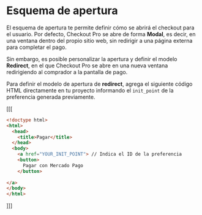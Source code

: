 # Esquema de apertura

El esquema de apertura te permite definir cómo se abrirá el checkout para el usuario. Por defecto, Checkout Pro se abre de forma **Modal**, es decir, en una ventana dentro del propio sitio web, sin redirigir a una página externa para completar el pago.

Sin embargo, es posible personalizar la apertura y definir el modelo **Redirect**, en el que Checkout Pro se abre en una nueva ventana redirigiendo al comprador a la pantalla de pago.

Para definir el modelo de apertura de **redirect**, agrega el siguiente código HTML directamente en tu proyecto informando el `init_point` de la preferencia generada previamente.


[[[
```html
<!doctype html>
<html>
  <head>
    <title>Pagar</title>
  </head>
  <body>
    <a href="YOUR_INIT_POINT"> // Indica el ID de la preferencia
    <button>
      Pagar con Mercado Pago
    </button>
    
</a>
</body>
</html>
```
]]]
